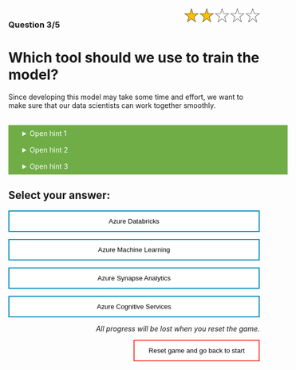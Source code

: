 <style>
.button  {
  color: white;
  width: 100%;
  padding: 8px 28px;
  background-color: #70AD47;
  transition-duration: 0.4s;
}
.button:hover  {
  background-color: #507E32;
  color: white; 
}
.answerbutton  {
  border: none;
  color: black;
  width: 100%;
  padding: 12px 28px;
  background-color: white;
  border: 2px solid #008CBA;
  transition-duration: 0.4s;
}
.answerbutton:hover  {
  background-color: #008CBA;
  color: white; 
  border: 2px solid #008CBA;
}
.resetbutton  {
  border: none;
  color: black;
  float: right;
  padding: 12px 28px;
  background-color: white;
  border: 2px solid #f44336;
  transition-duration: 0.4s;
}
.resetbutton:hover  {
  background-color: #f44336;
  color: white; 
  border: 2px solid #f44336;
}
</style>

<img style="float: right;width:30%;" src="./media/2-points.png">

### Question 3/5

# Which tool should we use to train the model?

Since developing this model may take some time and effort, we want to make sure that our data scientists can work together smoothly.

<br>
<details>
<summary class = "button">Open hint 1</summary>
We also want this project to be an example for other projects. Perhaps there are parts of the work that can be shared and reused for other models. 
</details>

<details>
<summary class = "button">Open hint 2</summary>
Our data scientists are currently working in Jupyter notebooks.
</details>

<details>
<summary class = "button">Open hint 3</summary>
The data scientists only work in Python. They're not experienced with PySpark and we don't want them to invest time in learning new functions and libraries. We want to focus on developing and deploying the model. 
</details>

## Select your answer:

<button class="answerbutton" onclick="window.location.href='04B';">Azure Databricks</button>

<button class="answerbutton" onclick="window.location.href='04A';">Azure Machine Learning</button>

<button class="answerbutton" onclick="window.location.href='04B';">Azure Synapse Analytics</button>

<button class="answerbutton" onclick="window.location.href='04B';">Azure Cognitive Services</button>

<p style="text-align:right;"><i>All progress will be lost when you reset the game.</i></p>

<button class="resetbutton" onclick="window.location.href='../start-02-training';">Reset game and go back to start</button>

